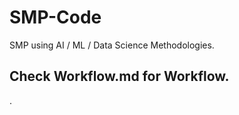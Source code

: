 # SMP-Code
SMP using AI / ML / Data Science Methodologies.  


## Check Workflow.md for Workflow.

.
